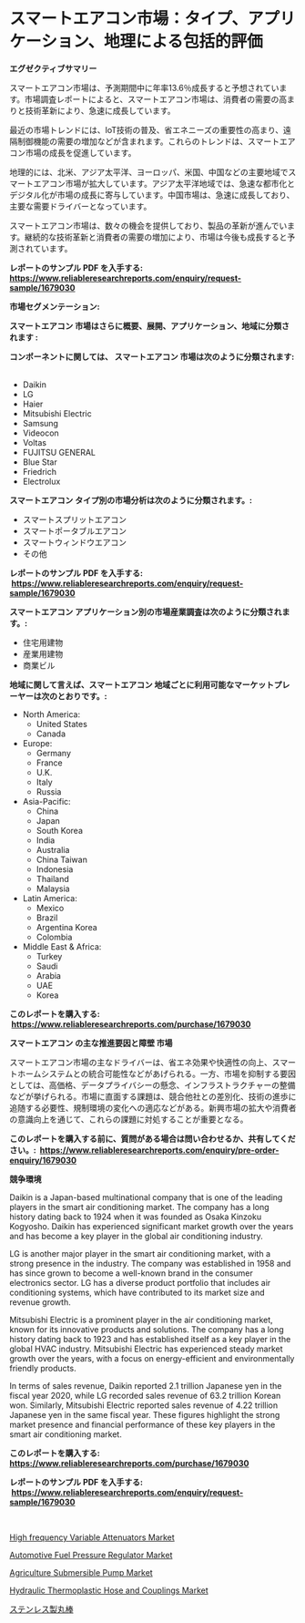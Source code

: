 <p><h1>スマートエアコン市場：タイプ、アプリケーション、地理による包括的評価</h1></p><p><strong>エグゼクティブサマリー</strong></p>
<p><p>スマートエアコン市場は、予測期間中に年率13.6％成長すると予想されています。市場調査レポートによると、スマートエアコン市場は、消費者の需要の高まりと技術革新により、急速に成長しています。</p><p>最近の市場トレンドには、IoT技術の普及、省エネニーズの重要性の高まり、遠隔制御機能の需要の増加などが含まれます。これらのトレンドは、スマートエアコン市場の成長を促進しています。</p><p>地理的には、北米、アジア太平洋、ヨーロッパ、米国、中国などの主要地域でスマートエアコン市場が拡大しています。アジア太平洋地域では、急速な都市化とデジタル化が市場の成長に寄与しています。中国市場は、急速に成長しており、主要な需要ドライバーとなっています。</p><p>スマートエアコン市場は、数々の機会を提供しており、製品の革新が進んでいます。継続的な技術革新と消費者の需要の増加により、市場は今後も成長すると予測されています。</p></p>
<p><strong>レポートのサンプル PDF を入手する: <a href="https://www.reliableresearchreports.com/enquiry/request-sample/1679030">https://www.reliableresearchreports.com/enquiry/request-sample/1679030</a></strong></p>
<p><strong>市場セグメンテーション:</strong></p>
<p><strong> スマートエアコン 市場はさらに概要、展開、アプリケーション、地域に分類されます :</strong></p>
<p><strong>コンポーネントに関しては、 スマートエアコン 市場は次のように分類されます: &nbsp;</strong></p>
<p><ul><li>Daikin</li><li>LG</li><li>Haier</li><li>Mitsubishi Electric</li><li>Samsung</li><li>Videocon</li><li>Voltas</li><li>FUJITSU GENERAL</li><li>Blue Star</li><li>Friedrich</li><li>Electrolux</li></ul></p>
<p><strong> スマートエアコン タイプ別の市場分析は次のように分類されます。:</strong></p>
<p><ul><li>スマートスプリットエアコン</li><li>スマートポータブルエアコン</li><li>スマートウィンドウエアコン</li><li>その他</li></ul></p>
<p><strong>レポートのサンプル PDF を入手する: &nbsp;<a href="https://www.reliableresearchreports.com/enquiry/request-sample/1679030">https://www.reliableresearchreports.com/enquiry/request-sample/1679030</a></strong></p>
<p><strong> スマートエアコン アプリケーション別の市場産業調査は次のように分類されます。:</strong></p>
<p><ul><li>住宅用建物</li><li>産業用建物</li><li>商業ビル</li></ul></p>
<p><strong>地域に関して言えば、スマートエアコン 地域ごとに利用可能なマーケットプレーヤーは次のとおりです。:</strong></p>
<p><ul>
    <li>
        North America:
        <ul>
            <li>United States</li>
            <li>Canada</li>
        </ul>
    </li>
    <li>
        Europe:
        <ul>
            <li>Germany</li>
            <li>France</li>
            <li>U.K.</li>
            <li>Italy</li>
            <li>Russia</li>
        </ul>
    </li>
    <li>
        Asia-Pacific:
        <ul>
            <li>China</li>
            <li>Japan</li>
            <li>South Korea</li>
            <li>India</li>
            <li>Australia</li>
            <li>China Taiwan</li>
            <li>Indonesia</li>
            <li>Thailand</li>
            <li>Malaysia</li>
        </ul>
    </li>
    <li>
        Latin America:
        <ul>
            <li>Mexico</li>
            <li>Brazil</li>
            <li>Argentina Korea</li>
            <li>Colombia</li>
        </ul>
    </li>
    <li>
        Middle East & Africa:
        <ul>
            <li>Turkey</li>
            <li>Saudi</li>
            <li>Arabia</li>
            <li>UAE</li>
            <li>Korea</li>
        </ul>
    </li>
    </ul></p>
<p><strong>このレポートを購入する: &nbsp;<a href="https://www.reliableresearchreports.com/purchase/1679030">https://www.reliableresearchreports.com/purchase/1679030</a></strong></p>
<p><strong>スマートエアコン の主な推進要因と障壁 市場</strong></p>
<p><p>スマートエアコン市場の主なドライバーは、省エネ効果や快適性の向上、スマートホームシステムとの統合可能性などがあげられる。一方、市場を抑制する要因としては、高価格、データプライバシーの懸念、インフラストラクチャーの整備などが挙げられる。市場に直面する課題は、競合他社との差別化、技術の進歩に追随する必要性、規制環境の変化への適応などがある。新興市場の拡大や消費者の意識向上を通じて、これらの課題に対処することが重要となる。</p></p>
<p><strong>このレポートを購入する前に、質問がある場合は問い合わせるか、共有してください。:&nbsp; <a href="https://www.reliableresearchreports.com/enquiry/pre-order-enquiry/1679030">https://www.reliableresearchreports.com/enquiry/pre-order-enquiry/1679030</a></strong></p>
<p><strong>競争環境</strong></p>
<p><p>Daikin is a Japan-based multinational company that is one of the leading players in the smart air conditioning market. The company has a long history dating back to 1924 when it was founded as Osaka Kinzoku Kogyosho. Daikin has experienced significant market growth over the years and has become a key player in the global air conditioning industry.</p><p>LG is another major player in the smart air conditioning market, with a strong presence in the industry. The company was established in 1958 and has since grown to become a well-known brand in the consumer electronics sector. LG has a diverse product portfolio that includes air conditioning systems, which have contributed to its market size and revenue growth.</p><p>Mitsubishi Electric is a prominent player in the air conditioning market, known for its innovative products and solutions. The company has a long history dating back to 1923 and has established itself as a key player in the global HVAC industry. Mitsubishi Electric has experienced steady market growth over the years, with a focus on energy-efficient and environmentally friendly products.</p><p>In terms of sales revenue, Daikin reported 2.1 trillion Japanese yen in the fiscal year 2020, while LG recorded sales revenue of 63.2 trillion Korean won. Similarly, Mitsubishi Electric reported sales revenue of 4.22 trillion Japanese yen in the same fiscal year. These figures highlight the strong market presence and financial performance of these key players in the smart air conditioning market.</p></p>
<p><strong>このレポートを購入する: &nbsp; <a href="https://www.reliableresearchreports.com/purchase/1679030">https://www.reliableresearchreports.com/purchase/1679030</a></strong></p>
<p><strong>レポートのサンプル PDF を入手する: &nbsp;<a href="https://www.reliableresearchreports.com/enquiry/request-sample/1679030">https://www.reliableresearchreports.com/enquiry/request-sample/1679030</a></strong><strong></strong></p>
<p>&nbsp;</p>
<p><p><a href="https://medium.com/@patriciahanson2013/high-frequency-variable-attenuators-market-report-reveals-the-latest-trends-and-growth-66a24c652a53">High frequency Variable Attenuators Market</a></p><p><a href="https://issuu.com/reportprime-2/docs/automotive-fuel-pressure-regulator-market-size-203">Automotive Fuel Pressure Regulator Market</a></p><p><a href="https://view.publitas.com/reportprime-1/agriculture-submersible-pump-market-growth-market-trends-covid-19-impact-and-forecasts-for-period-from-2024-2031/">Agriculture Submersible Pump Market</a></p><p><a href="https://skillful-vermicelli-b89.notion.site/Hydraulic-Thermoplastic-Hose-and-Couplings-Market-Challenges-Opportunities-and-Growth-Drivers-and-58c833e56eeb407cbc13952b9cda8d5c">Hydraulic Thermoplastic Hose and Couplings Market</a></p><p><a href="https://github.com/cbigkbh02719/Market-Research-Report-List-1/blob/main/112536911706.md">ステンレス製丸棒</a></p></p>